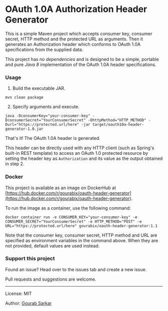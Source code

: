 # OAuth 1.0A Authorization Header Generator

This is a simple Maven project which accepts consumer key, consumer secret, HTTP method and the protected URL as arguments. Then it generates an Authorization header which conforms to OAuth 1.0A specifications from the supplied data.

This project has *no dependencies* and is designed to be a simple, portable and pure *Java 8* implementation of the OAuth 1.0A header specifications.

### Usage

1. Build the executable JAR.

```
mvn clean package
```

2. Specify arguments and execute.

```
java -DconsumerKey="your-consumer-key" -DconsumerSecret="YourConsumerSecret" -DhttpMethod="HTTP_METHOD" -Durl="https://protected.url/here" -jar target/oauth10a-header-generator-1.0.jar
```

That's it! The OAuth 1.0A header is generated.

This header can be directly used with any HTTP client (such as Spring's built-in REST template) to access an OAuth 1.0 protected resource by setting the header key as `Authorization` and its value as the output obtained in step 2.

### Docker

This project is available as an image on DockerHub at [https://hub.docker.com/r/gourabix/oauth-header-generator](https://hub.docker.com/r/gourabix/oauth-header-generator).

To run the image as a container, use the following command:

```
docker container run -e CONSUMER_KEY="your-consumer-key" -e CONSUMER_SECRET="YourConsumerSecret" -e HTTP_METHOD="POST" -e URL="https://protected.url/here" gourabix/oauth-header-generator:1.1
```

Note that the consumer key, consumer secret, HTTP method and URL are specified as environment variables in the command above. When they are not provided, default values are used instead.

### Support this project

Found an issue? Head over to the issues tab and create a new issue.

Pull requests and suggestions are welcome.

---

License: MIT

Author: [Gourab Sarkar](https://gourabsarkar.netlify.app)
